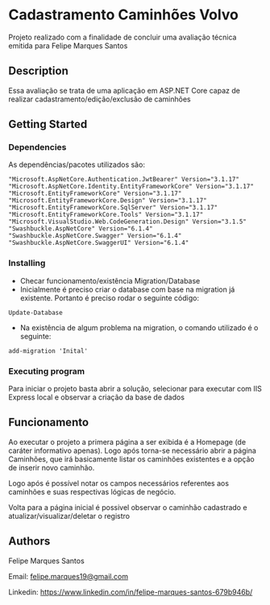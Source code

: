﻿# Cadastramento Caminhões Volvo
Projeto realizado com a finalidade de concluir uma avaliação técnica emitida para Felipe Marques Santos

## Description

Essa avaliação se trata de uma aplicação em ASP.NET Core capaz de realizar cadastramento/edição/exclusão de caminhões

## Getting Started

### Dependencies

As dependências/pacotes utilizados são:

    "Microsoft.AspNetCore.Authentication.JwtBearer" Version="3.1.17"
    "Microsoft.AspNetCore.Identity.EntityFrameworkCore" Version="3.1.17"
    "Microsoft.EntityFrameworkCore" Version="3.1.17"
    "Microsoft.EntityFrameworkCore.Design" Version="3.1.17"
    "Microsoft.EntityFrameworkCore.SqlServer" Version="3.1.17"
    "Microsoft.EntityFrameworkCore.Tools" Version="3.1.17"
    "Microsoft.VisualStudio.Web.CodeGeneration.Design" Version="3.1.5"
    "Swashbuckle.AspNetCore" Version="6.1.4"
    "Swashbuckle.AspNetCore.Swagger" Version="6.1.4"
    "Swashbuckle.AspNetCore.SwaggerUI" Version="6.1.4"


### Installing

* Checar funcionamento/existência Migration/Database
* Inicialmente é preciso criar o database com base na migration já existente. Portanto é preciso rodar o seguinte código:

```
Update-Database
```
* Na existência de algum problema na migration, o comando utilizado é o seguinte:

```
add-migration 'Inital'
```


### Executing program

Para iniciar o projeto basta abrir a solução, selecionar para executar com IIS Express local e observar a criação da base de dados


## Funcionamento

Ao executar o projeto a primera página a ser exibida é a Homepage (de caráter informativo apenas). Logo após torna-se necessário abrir a página Caminhões, que irá basicamente listar
os caminhões existentes e a opção de inserir novo caminhão.

Logo após é possível notar os campos necessários referentes aos caminhões e suas respectivas lógicas de negócio.

Volta para a página inicial é possivel observar o caminhão cadastrado e atualizar/visualizar/deletar o registro


## Authors

Felipe Marques Santos

Email: felipe.marques19@gmail.com

Linkedin: https://www.linkedin.com/in/felipe-marques-santos-679b946b/
